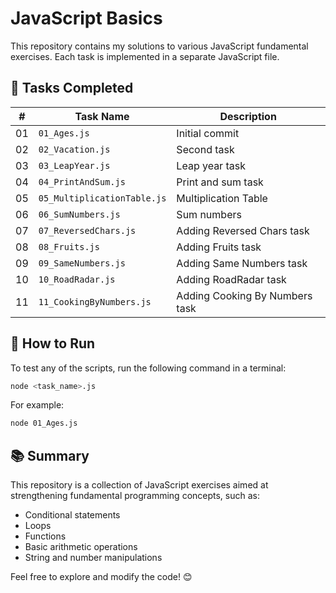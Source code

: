 # JavaScript Basics

This repository contains my solutions to various JavaScript fundamental exercises. Each task is implemented in a separate JavaScript file.

## 📌 Tasks Completed

| #  | Task Name                  | Description                   |
|----|----------------------------|--------------------------------|
| 01 | `01_Ages.js`               | Initial commit                 |
| 02 | `02_Vacation.js`           | Second task                    |
| 03 | `03_LeapYear.js`           | Leap year task                 |
| 04 | `04_PrintAndSum.js`        | Print and sum task             |
| 05 | `05_MultiplicationTable.js`| Multiplication Table           |
| 06 | `06_SumNumbers.js`         | Sum numbers                    |
| 07 | `07_ReversedChars.js`      | Adding Reversed Chars task     |
| 08 | `08_Fruits.js`            | Adding Fruits task             |
| 09 | `09_SameNumbers.js`       | Adding Same Numbers task       |
| 10 | `10_RoadRadar.js`         | Adding RoadRadar task          |
| 11 | `11_CookingByNumbers.js`  | Adding Cooking By Numbers task |

## 🚀 How to Run
To test any of the scripts, run the following command in a terminal:

```sh
node <task_name>.js
```

For example:
```sh
node 01_Ages.js
```

## 📚 Summary
This repository is a collection of JavaScript exercises aimed at strengthening fundamental programming concepts, such as:
- Conditional statements
- Loops
- Functions
- Basic arithmetic operations
- String and number manipulations

Feel free to explore and modify the code! 😊
